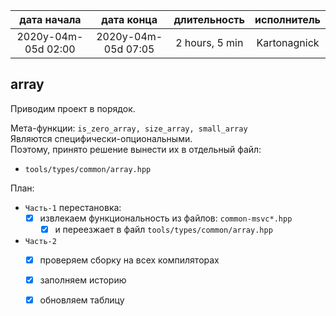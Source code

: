 
| дата начала         |   дата конца        | длительность   | исполнитель  |
|:-------------------:|:-------------------:|:--------------:|:------------:|
| 2020y-04m-05d 02:00 | 2020y-04m-05d 07:05 | 2 hours, 5 min | Kartonagnick |

array
---
Приводим проект в порядок.  

Мета-функции: `is_zero_array, size_array, small_array`  
Являются специфически-опциональными.  
Поэтому, принято решение вынести их в отдельный файл:  
 - `tools/types/common/array.hpp`  


План:  
  - `Часть-1` перестановка:  
    - [x] извлекаем функциональность из файлов: `common-msvc*.hpp`  
      - [x] и переезжает в файл `tools/types/common/array.hpp`  
  - `Часть-2`  
    - [x] проверяем сборку на всех компиляторах  
    - [x] заполняем историю  
    - [x] обновляем таблицу  


